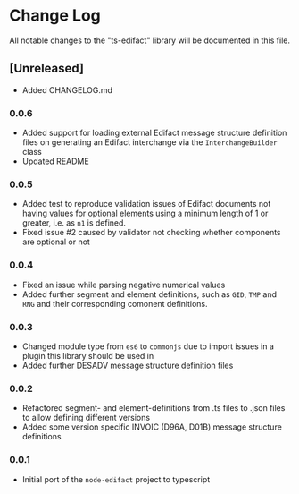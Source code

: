 # Change Log

All notable changes to the "ts-edifact" library will be documented in this file.

## [Unreleased]
- Added CHANGELOG.md

### 0.0.6
- Added support for loading external Edifact message structure definition files on generating an Edifact interchange via the `InterchangeBuilder` class
- Updated README

### 0.0.5
- Added test to reproduce validation issues of Edifact documents not having values for optional elements using a minimum length of 1 or greater, i.e. as `n1` is defined.
- Fixed issue #2 caused by validator not checking whether components are optional or not

### 0.0.4
- Fixed an issue while parsing negative numerical values
- Added further segment and element definitions, such as `GID`, `TMP` and `RNG` and their corresponding comonent definitions.

### 0.0.3
- Changed module type from `es6` to `commonjs` due to import issues in a plugin this library should be used in
- Added further DESADV message structure definition files

### 0.0.2
- Refactored segment- and element-definitions from .ts files to .json files to allow defining different versions
- Added some version specific INVOIC (D96A, D01B) message structure definitions

### 0.0.1
- Initial port of the `node-edifact` project to typescript